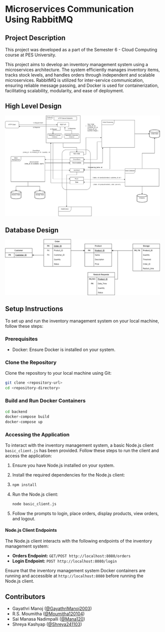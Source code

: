 # Microservices Communication Using RabbitMQ

## Project Description

This project was developed as a part of the Semester 6 - Cloud Computing course at PES University.

This project aims to develop an inventory management system using a microservices architecture. The system efficiently manages inventory items, tracks stock levels, and handles orders through independent and scalable microservices. RabbitMQ is utilized for inter-service communication, ensuring reliable message passing, and Docker is used for containerization, facilitating scalability, modularity, and ease of deployment.

## High Level Design

![1715282208568](image/README/1715282208568.png)

## Database Design

![1715282257545](image/README/1715282257545.png)

## Setup Instructions

To set up and run the inventory management system on your local machine, follow these steps:

### Prerequisites

- Docker: Ensure Docker is installed on your system.

### Clone the Repository

Clone the repository to your local machine using Git:

```bash
git clone <repository-url>
cd <repository-directory>
```

### Build and Run Docker Containers

```bash
cd backend
docker-compose build
docker-compose up
```


### Accessing the Application

To interact with the inventory management system, a basic Node.js client `basic_client.js` has been provided. Follow these steps to run the client and access the application:

1. Ensure you have Node.js installed on your system.
2. Install the required dependencies for the Node.js client:
3. ```bash
   npm install
   ```
4. Run the Node.js client:

   ```bash
   node basic_client.js
   ```
5. Follow the prompts to login, place orders, display products, view orders, and logout.

#### Node.js Client Endpoints

The Node.js client interacts with the following endpoints of the inventory management system:

* **Orders Endpoint:** `GET/POST http://localhost:8080/orders`
* **Login Endpoint:** `POST http://localhost:8080/login`

Ensure that the inventory management system Docker containers are running and accessible at `http://localhost:8080` before running the Node.js client.

## Contributors

- Gayathri Manoj ([@GayathriManoj2003](https://github.com/GayathriManoj2003))
- R.S. Moumitha ([@Moumitha120104](https://github.com/Moumitha120104))
- Sai Manasa Nadimpalli ([@Mana120](https://github.com/Mana120))
- Shreya Kashyap ([@Shreya241103](https://github.com/shreya241103))
